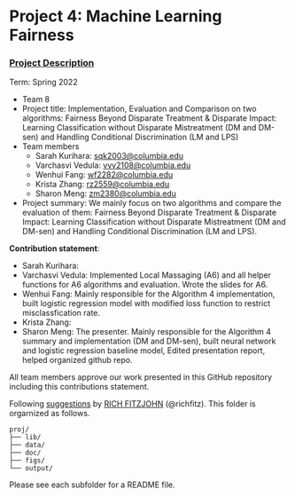 # Project 4: Machine Learning Fairness

### [Project Description](doc/project4_desc.md)

Term: Spring 2022

+ Team 8
+ Project title: Implementation, Evaluation and Comparison on two algorithms: Fairness Beyond Disparate Treatment & Disparate Impact: Learning Classification without Disparate Mistreatment (DM and DM-sen) and Handling Conditional Discrimination (LM and LPS)
+ Team members
	+ Sarah Kurihara: sqk2003@columbia.edu
	+ Varchasvi Vedula: vvv2108@columbia.edu
	+ Wenhui Fang: wf2282@columbia.edu
	+ Krista Zhang: rz2559@columbia.edu
	+ Sharon Meng: zm2380@columbia.edu
+ Project summary: We mainly focus on two algorithms and compare the evaluation of them: Fairness Beyond Disparate Treatment & Disparate Impact: Learning Classification without Disparate Mistreatment (DM and DM-sen) and Handling Conditional Discrimination (LM and LPS).
	
**Contribution statement**: 
+ Sarah Kurihara:
+ Varchasvi Vedula: Implemented Local Massaging (A6) and all helper functions for A6 algorithms and evaluation. Wrote the slides for A6.
+ Wenhui Fang: Mainly responsible for the Algorithm 4 implementation, built logistic regression model with modified loss function to restrict misclassfication rate.
+ Krista Zhang:
+ Sharon Meng: The presenter. Mainly responsible for the Algorithm 4 summary and implementation (DM and DM-sen), built neural network and logistic regression baseline model, Edited presentation report, helped organized github repo.

All team members approve our work presented in this GitHub repository including this contributions statement. 

Following [suggestions](http://nicercode.github.io/blog/2013-04-05-projects/) by [RICH FITZJOHN](http://nicercode.github.io/about/#Team) (@richfitz). This folder is orgarnized as follows.

```
proj/
├── lib/
├── data/
├── doc/
├── figs/
└── output/
```

Please see each subfolder for a README file.
